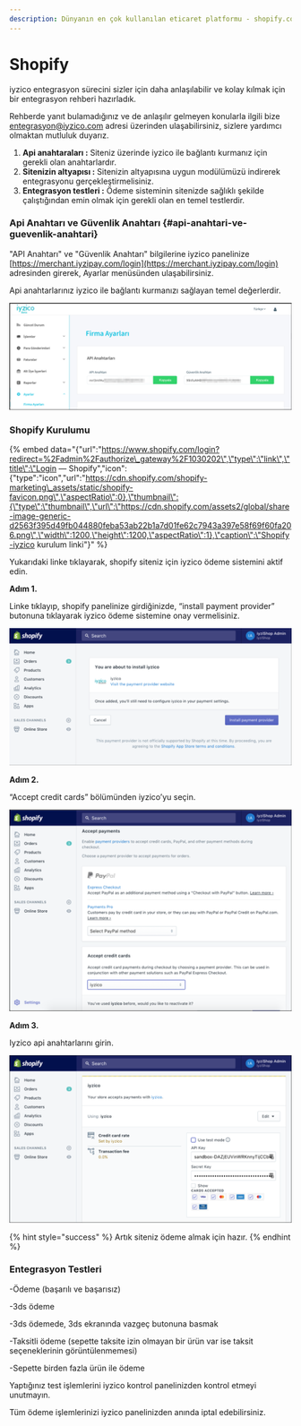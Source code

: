 ```yaml
---
description: Dünyanın en çok kullanılan eticaret platformu - shopify.com
---
```


# Shopify

iyzico entegrasyon sürecini sizler için daha anlaşılabilir ve kolay kılmak için bir entegrasyon rehberi hazırladık.

Rehberde yanıt bulamadığınız ve de anlaşılır gelmeyen konularla ilgili bize  entegrasyon@iyzico.com adresi üzerinden ulaşabilirsiniz, sizlere yardımcı olmaktan mutluluk duyarız.

1. **Api anahtaraları :** Siteniz üzerinde iyzico ile bağlantı kurmanız için gerekli olan anahtarlardır.
2. **Sitenizin altyapısı :** Sitenizin altyapısına uygun modülümüzü indirerek entegrasyonu gerçekleştirmelisiniz.
3. **Entegrasyon testleri :** Ödeme sisteminin sitenizde sağlıklı şekilde çalıştığından emin olmak için gerekli olan en temel testlerdir.

### **Api Anahtarı ve Güvenlik Anahtarı**  {#api-anahtari-ve-guevenlik-anahtari}

"API Anahtarı" ve "Güvenlik Anahtarı" bilgilerine iyzico panelinize [https://merchant.iyzipay.com/login](https://merchant.iyzipay.com/login) adresinden girerek,  Ayarlar menüsünden ulaşabilirsiniz.

Api anahtarlarınız iyzico ile bağlantı kurmanızı sağlayan temel değerlerdir.

![](../.gitbook/assets/screen_shot_2018-07-11_at_10_13_26%20%282%29.png)

### **Shopify Kurulumu**

{% embed data="{\"url\":\"https://www.shopify.com/login?redirect=%2Fadmin%2Fauthorize\_gateway%2F1030202\",\"type\":\"link\",\"title\":\"Login — Shopify\",\"icon\":{\"type\":\"icon\",\"url\":\"https://cdn.shopify.com/shopify-marketing\_assets/static/shopify-favicon.png\",\"aspectRatio\":0},\"thumbnail\":{\"type\":\"thumbnail\",\"url\":\"https://cdn.shopify.com/assets2/global/share-image-generic-d2563f395d49fb044880feba53ab22b1a7d01fe62c7943a397e58f69f60fa206.png\",\"width\":1200,\"height\":1200,\"aspectRatio\":1},\"caption\":\"Shopify-iyzico kurulum linki\"}" %}

Yukarıdaki linke tıklayarak, shopify siteniz için iyzico ödeme sistemini aktif edin.

**Adım 1.**

Linke tıklayıp, shopify panelinize girdiğinizde, “install payment provider” butonuna tıklayarak iyzico ödeme sistemine onay vermelisiniz.

![](../.gitbook/assets/picture1%20%2810%29.png)

**Adım 2.**

“Accept credit cards” bölümünden iyzico’yu seçin.

![](../.gitbook/assets/picture1%20%285%29.png)

**Adım 3.**

Iyzico api anahtarlarını girin.

![](../.gitbook/assets/picture1%20%288%29.png)

{% hint style="success" %}
Artık siteniz ödeme almak için hazır.
{% endhint %}

### **Entegrasyon Testleri**

-Ödeme \(başarılı ve başarısız\)

-3ds ödeme

-3ds ödemede, 3ds ekranında vazgeç butonuna basmak

-Taksitli ödeme \(sepette taksite izin olmayan bir ürün var ise taksit seçeneklerinin görüntülenmemesi\)

-Sepette birden fazla ürün ile ödeme

Yaptığınız test işlemlerini iyzico kontrol panelinizden kontrol etmeyi unutmayın.

Tüm ödeme işlemlerinizi iyzico panelinizden anında iptal edebilirsiniz.


